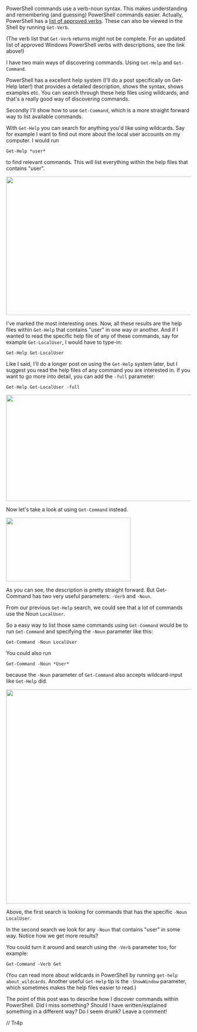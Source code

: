 PowerShell commands use a verb-noun syntax. This makes understanding and remembering (and guessing) PowerShell commands easier. Actually, PowerShell has a <a href="https://msdn.microsoft.com/en-us/library/ms714428(v=vs.85).aspx" target="_blank" rel="noopener">list of approved verbs</a>. These can also be viewed in the Shell by running `Get-Verb`.

(The verb list that `Get-Verb` returns might not be complete. For an updated list of approved Windows PowerShell verbs with descriptions, see the link above!)

I have two main ways of discovering commands. Using `Get-Help` and `Get-Command`.

PowerShell has a excellent help system (I'll do a post specifically on Get-Help later!) that provides a detailed description, shows the syntax, shows examples etc. You can search through these help files using wildcards, and that's a really good way of discovering commands.

Secondly I'll show how to use `Get-Command`, which is a more straight forward way to list available commands.

With `Get-Help` you can search for anything you'd like using wildcards. Say for example I want to find out more about the local user accounts on my computer. I would run

```
Get-Help *user*
```

to find relevant commands. This will list everything within the help files that contains "user".

<img class="alignnone size-full wp-image-30" src="https://tr4psec.files.wordpress.com/2018/06/screenshot_2.png" width="786" height="377" />

I've marked the most interesting ones. Now, all these results are the help files within `Get-Help` that contains "user" in one way or another. And if I wanted to read the specific help file of any of these commands, say for example `Get-LocalUser`, I would have to type-in:

```
Get-Help Get-LocalUser
```
Like I said, I'll do a longer post on using the `Get-Help` system later, but I suggest you read the help files of any command you are interested in. If you want to go more into detail, you can add the `-full` parameter:

```
Get-Help Get-LocalUser -full
```

<img class="alignnone size-full wp-image-31" src="https://tr4psec.files.wordpress.com/2018/06/get-help-get-localuser.png" width="612" height="289" />

Now let's take a look at using `Get-Command` instead.

<img class="alignnone size-full wp-image-32" src="https://tr4psec.files.wordpress.com/2018/06/get-help-get-commands.png" width="340" height="174" />

As you can see, the description is pretty straight forward. But Get-Command has two very useful parameters: `-Verb` and `-Noun`.

From our previous `Get-Help` search, we could see that a lot of commands use the Noun `LocalUser`.

So a easy way to list those same commands using `Get-Command` would be to run `Get-Command` and specifying the `-Noun` parameter like this:

```
Get-Command -Noun LocalUser
```

You could also run

```
Get-Command -Noun *User*
```

because the `-Noun` parameter of `Get-Command` also accepts wildcard-input like `Get-Help` did.

<img class="alignnone size-full wp-image-33" src="https://tr4psec.files.wordpress.com/2018/06/get-command-localusers.png" width="942" height="583" />

Above, the first search is looking for commands that has the specific `-Noun LocalUser`.

In the second search we look for any `-Noun` that contains "user" in some way. Notice how we get more results?

You could turn it around and search using the `-Verb` parameter too, for example:

```
Get-Command -Verb Get
```

(You can read more about wildcards in PowerShell by running `get-help about_wildcards`. Another useful `Get-Help` tip is the `-ShowWindow` parameter, which sometimes makes the help files easier to read.)

The point of this post was to describe how I discover commands within PowerShell. Did I miss something? Should I have written/explained something in a different way? Do I seem drunk? Leave a comment!

// Tr4p
